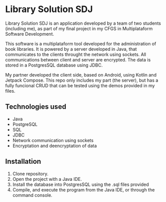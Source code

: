 # Library Solution SDJ
Library Solution SDJ is an application developed by a team of two students (including me), as part of my final project in my CFGS in Multiplataform Software Development.

This software is a multiplataform tool developed for the administration of book libraries. It is powered by a server developed in Java, that communicates to the clients throught the network using sockets. All communications between client and server are encrypted. The data is stored in a PostgresSQL database using JDBC.

My partner developed the client side, based on Android, using Kotlin and Jetpack Compose. This repo only includes my part (the server), but has a fully funcional CRUD that can be tested using the demos provided in my files.

## Technologies used
- Java
- PostgreSQL
- SQL
- JDBC
- Network communication using sockets
- Encryptation and deencryptation of data

## Installation
1. Clone repository.
2. Open the project with a Java IDE.
3. Install the database into PostgresSQL using the .sql files provided
4. Compile, and execute the program from the Java IDE, or through the command console.
